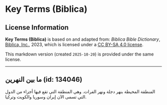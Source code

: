 # Key Terms (Biblica)

## License Information

**Key Terms (Biblica)** is based on and adapted from: _Biblica Bible Dictionary_, [Biblica, Inc.](https://www.biblica.com/), 2023, which is licensed under a [CC BY-SA 4.0 license](https://creativecommons.org/licenses/by-sa/4.0/legalcode.en).

This markdown version (created `2025-10-20`) is provided under the same license.



--------------------------------

## ما بين النهرين (id: 134046)

المنطقة المحيطة بنهر دجلة ونهر الفرات. وهي المنطقة التي تقع فيها أجزاء من الدول التي تسمى الآن إيران وسوريا والكويت وتركيا.


